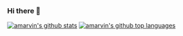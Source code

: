 ### Hi there 👋

<!--
**amarvin/amarvin** is a ✨ _special_ ✨ repository because its `README.md` (this file) appears on your GitHub profile.

Here are some ideas to get you started:

- 🔭 I’m currently working on ...
- 🌱 I’m currently learning ...
- 👯 I’m looking to collaborate on ...
- 🤔 I’m looking for help with ...
- 💬 Ask me about ...
- 📫 How to reach me: ...
- 😄 Pronouns: ...
- ⚡ Fun fact: ...
-->

[![amarvin's github stats](https://github-readme-stats.vercel.app/api?username=amarvin&count_private=true&show_icons=true)](https://github.com/amarvin/amarvin)
[![amarvin's github top languages](https://github-readme-stats.vercel.app/api/top-langs/?username=amarvin)](https://github.com/amarvin/amarvin)
